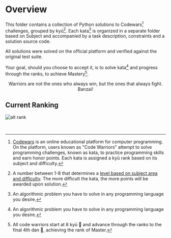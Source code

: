 # Overview

This folder contains a collection of Python solutions to Codewars[^3] challenges, grouped by kyū[^2]. Each kata[^1] is organized in a separate folder based on Subject and accompanied by a task description, constraints and a solution source code. 

All solutions were solved on the official platform and verified against the original test suite.

Your goal, should you choose to accept it, is to solve kata[^1] and progress through the ranks, to achieve Mastery[^4].

<p align="center">Warriors are not the ones who always win, but the ones that always fight. Banzai!</p>

## Current Ranking

![alt rank](https://www.codewars.com/users/gzachariadis/badges/large)

<br>

[^1]: An algorithmic problem you have to solve in any programming language you desire. 

[^2]: A number between 1-8 that determines a [level based on subject area and difficulty](https://docs.codewars.com/curation/references/kata-ranks/). The more difficult the kata, the more points will be awarded upon solution.

[^3]: [Codewars](https://www.codewars.com/) is an online educational platform for computer programming. On the platform, users known as "Code Warriors" attempt to solve programming challenges, known as kata, to practice programming skills and earn honor points. Each kata is assigned a kyū rank based on its subject and difficulty.

[^4]: All code warriors start at 8 kyū 👘 and advance through the ranks to the final 4th dan 🥋, achieving the rank of Master.
